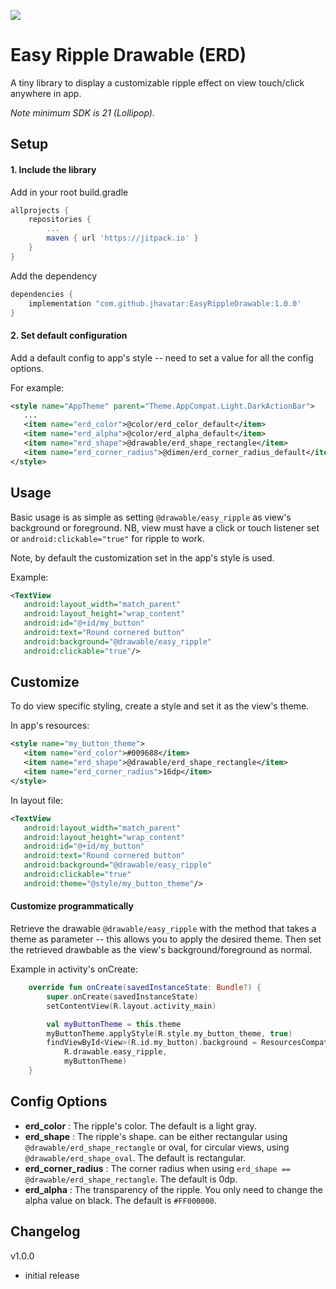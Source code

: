 [![](https://jitpack.io/v/jhavatar/EasyRippleDrawable.svg)](https://jitpack.io/#jhavatar/EasyRippleDrawable)

# Easy Ripple Drawable (ERD)
A tiny library to display a customizable ripple effect on view touch/click anywhere in app. 

*Note minimum SDK is 21 (Lollipop).*

## Setup
#### 1. Include the library

Add in your root build.gradle

```groovy
allprojects {
    repositories {
        ...
        maven { url 'https://jitpack.io' }
    }
}
```

Add the dependency

 ```groovy
 dependencies {
     implementation "com.github.jhavatar:EasyRippleDrawable:1.0.0'
 }
 ```
 
 #### 2. Set default configuration
 Add a default config to app's style -- need to set a value for all the config options.
 
 For example:
 ```xml
<style name="AppTheme" parent="Theme.AppCompat.Light.DarkActionBar">
    ...
    <item name="erd_color">@color/erd_color_default</item>
    <item name="erd_alpha">@color/erd_alpha_default</item>
    <item name="erd_shape">@drawable/erd_shape_rectangle</item>
    <item name="erd_corner_radius">@dimen/erd_corner_radius_default</item>
</style>
```

## Usage

Basic usage is as simple as setting `@drawable/easy_ripple` as view's background or foreground. NB, view must have a click or touch listener set or `android:clickable="true"` for ripple to work.

Note, by default the customization set in the app's style is used.

Example:
 ```xml
 <TextView
    android:layout_width="match_parent"
    android:layout_height="wrap_content"
    android:id="@+id/my_button"
    android:text="Round cornered button"
    android:background="@drawable/easy_ripple"
    android:clickable="true"/>
 ```

## Customize

To do view specific styling, create a style and set it as the view's theme.

In app's resources:
 ```xml
<style name="my_button_theme">
    <item name="erd_color">#009688</item>
    <item name="erd_shape">@drawable/erd_shape_rectangle</item>
    <item name="erd_corner_radius">16dp</item>
</style>
 ```
 
 In layout file:
 ```xml
 <TextView
    android:layout_width="match_parent"
    android:layout_height="wrap_content"
    android:id="@+id/my_button"
    android:text="Round cornered button"
    android:background="@drawable/easy_ripple"
    android:clickable="true"
    android:theme="@style/my_button_theme"/>
 ```
 
#### Customize programmatically
 
Retrieve the drawable `@drawable/easy_ripple` with the method that takes a theme as parameter -- this allows you to apply the desired theme. Then set the retrieved drawbable as the view's background/foreground as normal.

Example in activity's onCreate:
```kotlin
    override fun onCreate(savedInstanceState: Bundle?) {
        super.onCreate(savedInstanceState)
        setContentView(R.layout.activity_main)

        val myButtonTheme = this.theme
        myButtonTheme.applyStyle(R.style.my_button_theme, true)
        findViewById<View>(R.id.my_button).background = ResourcesCompat.getDrawable(resources, 
            R.drawable.easy_ripple, 
            myButtonTheme)
    }
```

## Config Options

- **erd_color** : The ripple's color. The default is a light gray.
- **erd_shape** : The ripple's shape. can be either rectangular using `@drawable/erd_shape_rectangle` or oval, for circular views, using `@drawable/erd_shape_oval`. The default is rectangular.
- **erd_corner_radius** : The corner radius when using `erd_shape == @drawable/erd_shape_rectangle`. The default is 0dp.
- **erd_alpha** : The transparency of the ripple. You only need to change the alpha value on black. The default is `#FF000000`.


## Changelog
v1.0.0 
- initial release
